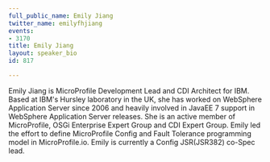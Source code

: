```yaml
---
full_public_name: Emily Jiang
twitter_name: emilyfhjiang
events:
- 3170
title: Emily Jiang
layout: speaker_bio
id: 817

---
```

Emily Jiang is MicroProfile Development Lead and CDI Architect for IBM. Based at IBM's Hursley laboratory in the UK, she has worked on WebSphere Application Server since 2006 and heavily involved in JavaEE 7 support in WebSphere Application Server releases. She is an active member of MicroProfile, OSGi Enterprise Expert Group and CDI Expert Group. Emily led the effort to define MicroProfile Config and Fault Tolerance programming model in MicroProfile.io. Emily is currently a Config JSR(JSR382) co-Spec lead.